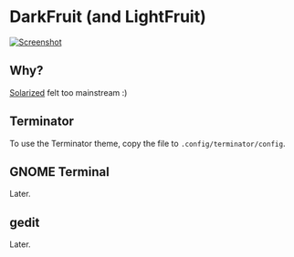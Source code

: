 DarkFruit (and LightFruit)
=========
[![Screenshot](http://i.imgur.com/JI0dp.png)](http://i.imgur.com/JI0dp.png)

Why?
----
[Solarized](http://ethanschoonover.com/solarized) felt too mainstream :)

Terminator
----------
To use the Terminator theme, copy the file to `.config/terminator/config`.

GNOME Terminal
--------------
Later.

gedit
-----
Later.

